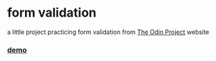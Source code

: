 # form validation

a little project practicing form validation from [The Odin Project](https://theodinproject.com) website

### [demo](https://heno-s.github.io/odin-form-validation)

